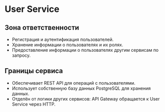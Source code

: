 # User Service

## Зона ответственности
- Регистрация и аутентификация пользователей.
- Хранение информации о пользователях и их ролях.
- Предоставление информации о пользователях другим сервисам по запросу.

## Границы сервиса
- Обеспечивает REST API для операций с пользователями.
- Использует собственную базу данных PostgreSQL для хранения данных.
- Отделён от логики других сервисов: API Gateway обращается к User Service через HTTP.
